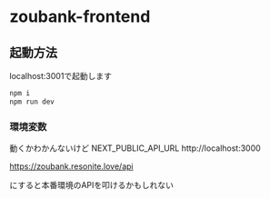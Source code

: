 # zoubank-frontend

## 起動方法
localhost:3001で起動します
```bash
npm i
npm run dev
```

### 環境変数
動くかわかんないけど
NEXT_PUBLIC_API_URL http://localhost:3000

https://zoubank.resonite.love/api

にすると本番環境のAPIを叩けるかもしれない